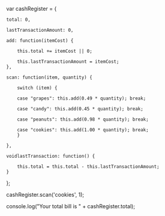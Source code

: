 var cashRegister = {

    total: 0,
    
    lastTransactionAmount: 0,
    
    add: function(itemCost) {
    
        this.total += itemCost || 0;
        
        this.lastTransactionAmount = itemCost;
    },
    
    scan: function(item, quantity) {
    
        switch (item) {
        
        case "grapes": this.add(0.49 * quantity); break;
        
        case "candy": this.add(0.45 * quantity); break;
        
        case "peanuts": this.add(0.98 * quantity); break;
        
        case "cookies": this.add(1.00 * quantity); break;
        }
        
    },
    
    voidlastTransaction: function() {
    
        this.total = this.total - this.lastTransactionAmount;
    }
    
};

cashRegister.scan('cookies', 1);

console.log("Your total bill is " + cashRegister.total);
